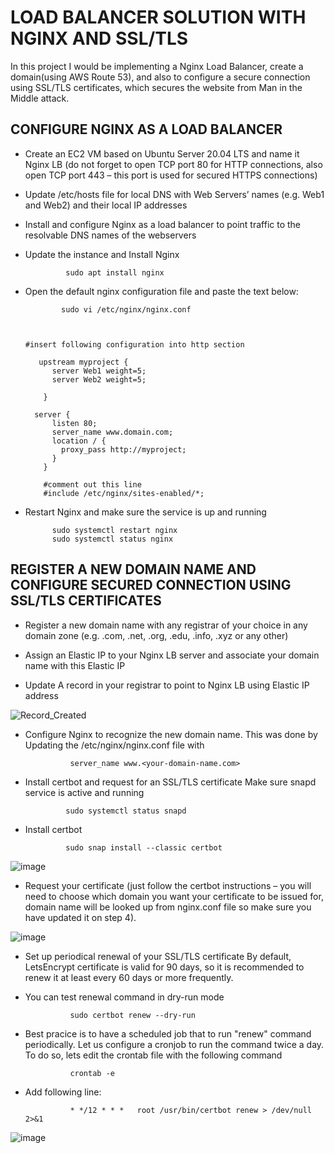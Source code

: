 # LOAD BALANCER SOLUTION WITH NGINX AND SSL/TLS

In this project I would be implementing a Nginx Load Balancer, create a domain(using AWS Route 53), and also to configure a secure connection using SSL/TLS certificates, which secures the website from Man in the Middle attack. 

## CONFIGURE NGINX AS A LOAD BALANCER
* Create an EC2 VM based on Ubuntu Server 20.04 LTS and name it Nginx LB (do not forget to open TCP port 80 for HTTP connections, also open TCP port 443 – this port is used for secured HTTPS connections)
- Update /etc/hosts file for local DNS with Web Servers’ names (e.g. Web1 and Web2) and their local IP addresses
* Install and configure Nginx as a load balancer to point traffic to the resolvable DNS names of the webservers
- Update the instance and Install Nginx
        
               sudo apt install nginx
        
- Open the default nginx configuration file and paste the text below:
              
              sudo vi /etc/nginx/nginx.conf
              
       
    
      #insert following configuration into http section

         upstream myproject {
            server Web1 weight=5;
            server Web2 weight=5;

          }

        server {
            listen 80;
            server_name www.domain.com;
            location / {
              proxy_pass http://myproject;
            }
          }
          
          #comment out this line
          #include /etc/nginx/sites-enabled/*;


- Restart Nginx and make sure the service is up and running

            sudo systemctl restart nginx
            sudo systemctl status nginx



## REGISTER A NEW DOMAIN NAME AND CONFIGURE SECURED CONNECTION USING SSL/TLS CERTIFICATES

* Register a new domain name with any registrar of your choice in any domain zone (e.g. .com, .net, .org, .edu, .info, .xyz or any other)
        
- Assign an Elastic IP to your Nginx LB server and associate your domain name with this Elastic IP
        
- Update A record in your registrar to point to Nginx LB using Elastic IP address
 
     
![Record_Created](https://user-images.githubusercontent.com/122198373/218596336-8212a99d-8e55-4655-b174-48e1eb634cd4.png)




   
   
   
 
* Configure Nginx to recognize the new domain name. This was done by Updating the /etc/nginx/nginx.conf file with

                server_name www.<your-domain-name.com>


- Install certbot and request for an SSL/TLS certificate Make sure snapd service is active and running

               sudo systemctl status snapd

- Install certbot

               sudo snap install --classic certbot


![image](https://user-images.githubusercontent.com/122198373/218615489-ba9bb6b3-acb9-4717-a7c4-a1c311d6c6f3.png)



- Request your certificate (just follow the certbot instructions – you will need to choose which domain you want your certificate to be issued for, domain name will be looked up from nginx.conf file so make sure you have updated it on step 4).


![image](https://user-images.githubusercontent.com/122198373/218607162-4e7bf7ef-d3b1-4279-812c-eb65fa19034c.png)





* Set up periodical renewal of your SSL/TLS certificate By default, LetsEncrypt certificate is valid for 90 days, so it is recommended to renew it at least every 60 days or more frequently.

- You can test renewal command in dry-run mode

                sudo certbot renew --dry-run

- Best pracice is to have a scheduled job that to run "renew" command periodically. Let us configure a cronjob to run the command twice a day. 
   To do so, lets edit the crontab file with the following command


                crontab -e

- Add following line:

                * */12 * * *   root /usr/bin/certbot renew > /dev/null 2>&1


![image](https://user-images.githubusercontent.com/122198373/218602700-5961ccb9-b9da-48df-917a-cabfeb4aca34.png)

